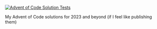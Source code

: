 [![Advent of Code Solution Tests](https://github.com/ornithogalum/adventofcode/actions/workflows/node.js.yml/badge.svg)](https://github.com/ornithogalum/adventofcode/actions/workflows/node.js.yml)

My Advent of Code solutions for 2023 and beyond (if I feel like publishing them)
